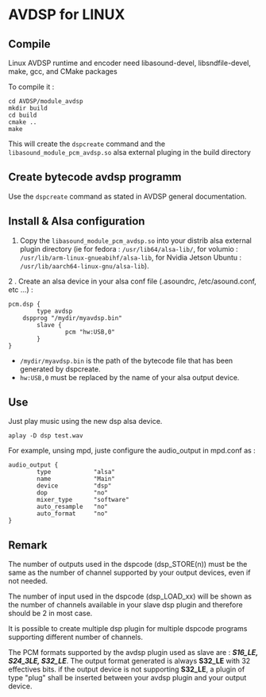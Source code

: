 # AVDSP for LINUX

## Compile

Linux AVDSP runtime and encoder need libasound-devel, libsndfile-devel, make, gcc, and CMake packages

To compile it : 
```
cd AVDSP/module_avdsp
mkdir build
cd build
cmake ..
make 
```

This will create the `dspcreate` command and the  `libasound_module_pcm_avdsp.so` alsa external pluging in the build directory

## Create bytecode avdsp programm

Use the `dspcreate` command as stated in AVDSP general documentation.

## Install & Alsa configuration

1. Copy the `libasound_module_pcm_avdsp.so` into your distrib alsa external plugin directory (ie for fedora : `/usr/lib64/alsa-lib/`, for volumio : `/usr/lib/arm-linux-gnueabihf/alsa-lib`, for Nvidia Jetson Ubuntu : `/usr/lib/aarch64-linux-gnu/alsa-lib`).

2 . Create an alsa device in your alsa conf file (.asoundrc, /etc/asound.conf, etc ...) :

```
pcm.dsp {
        type avdsp
	dspprog "/mydir/myavdsp.bin"
        slave {
                pcm "hw:USB,0"
        }
}
```

* `/mydir/myavdsp.bin` is the path of the bytecode file that has been generated by dspcreate.
* `hw:USB,0` must be replaced by the name of your alsa output device.


 ## Use

Just play music using the new dsp alsa device.

```
aplay -D dsp test.wav
```

For example, unsing mpd, juste configure the audio_output in mpd.conf as :

```
audio_output {
        type            "alsa"
        name            "Main"
        device          "dsp"
        dop             "no"
        mixer_type      "software"
        auto_resample   "no"
        auto_format     "no"
}
```

 ## Remark
 
The number of outputs used in the dspcode (dsp\_STORE(n)) must be the same as the number of channel supported by your output devices, even if not needed. 

The number of input used in the dspcode (dsp\_LOAD_xx) will be shown as the number of channels available in your slave dsp plugin and therefore should be 2 in most case. 

It is possible to create multiple dsp plugin for multiple dspcode programs supporting different number of channels.

The PCM formats supported by the avdsp plugin used as slave are : **_S16\_LE, S24\_3LE, S32\_LE_**.
The output format generated is always **S32\_LE** with 32 effectives bits.
if the output device is not supporting **S32\_LE**, a plugin of type "plug" shall be inserted between your avdsp plugin and your output device.  
